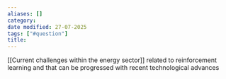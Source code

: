 ```yaml
---
aliases: []
category:
date modified: 27-07-2025
tags: ["#question"]
title: 
---
```

[[Current challenges within the energy sector]] related to reinforcement learning and that can be progressed with recent technological advances

